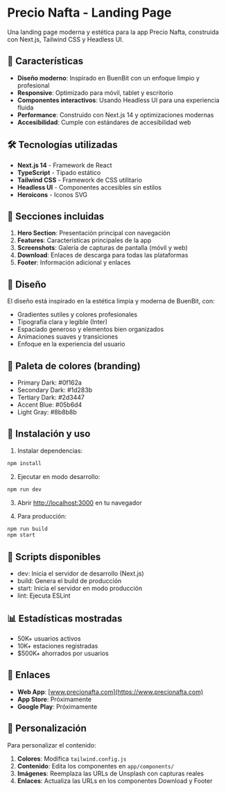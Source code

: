 # Precio Nafta - Landing Page

Una landing page moderna y estética para la app Precio Nafta, construida con Next.js, Tailwind CSS y Headless UI.

## 🚀 Características

- **Diseño moderno**: Inspirado en BuenBit con un enfoque limpio y profesional
- **Responsive**: Optimizado para móvil, tablet y escritorio
- **Componentes interactivos**: Usando Headless UI para una experiencia fluida
- **Performance**: Construido con Next.js 14 y optimizaciones modernas
- **Accesibilidad**: Cumple con estándares de accesibilidad web

## 🛠️ Tecnologías utilizadas

- **Next.js 14** - Framework de React
- **TypeScript** - Tipado estático
- **Tailwind CSS** - Framework de CSS utilitario
- **Headless UI** - Componentes accesibles sin estilos
- **Heroicons** - Iconos SVG

## 📱 Secciones incluidas

1. **Hero Section**: Presentación principal con navegación
2. **Features**: Características principales de la app
3. **Screenshots**: Galería de capturas de pantalla (móvil y web)
4. **Download**: Enlaces de descarga para todas las plataformas
5. **Footer**: Información adicional y enlaces

## 🎨 Diseño

El diseño está inspirado en la estética limpia y moderna de BuenBit, con:

- Gradientes sutiles y colores profesionales
- Tipografía clara y legible (Inter)
- Espaciado generoso y elementos bien organizados
- Animaciones suaves y transiciones
- Enfoque en la experiencia del usuario

## 🎨 Paleta de colores (branding)

- Primary Dark: #0f162a
- Secondary Dark: #1d283b
- Tertiary Dark: #2d3447
- Accent Blue: #05b6d4
- Light Gray: #8b8b8b

## 🚀 Instalación y uso

1. Instalar dependencias:

```bash
npm install
```

2. Ejecutar en modo desarrollo:

```bash
npm run dev
```

3. Abrir [http://localhost:3000](http://localhost:3000) en tu navegador

4. Para producción:

```bash
npm run build
npm start
```

## 🧰 Scripts disponibles

- dev: Inicia el servidor de desarrollo (Next.js)
- build: Genera el build de producción
- start: Inicia el servidor en modo producción
- lint: Ejecuta ESLint

## 📊 Estadísticas mostradas

- 50K+ usuarios activos
- 10K+ estaciones registradas
- $500K+ ahorrados por usuarios

## 🔗 Enlaces

- **Web App**: [www.precionafta.com](https://www.precionafta.com)
- **App Store**: Próximamente
- **Google Play**: Próximamente

## 📝 Personalización

Para personalizar el contenido:

1. **Colores**: Modifica `tailwind.config.js`
2. **Contenido**: Edita los componentes en `app/components/`
3. **Imágenes**: Reemplaza las URLs de Unsplash con capturas reales
4. **Enlaces**: Actualiza las URLs en los componentes Download y Footer
